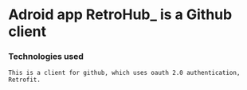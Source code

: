 # Adroid app RetroHub_ is a Github client

### Technologies used

```
This is a client for github, which uses oauth 2.0 authentication, Retrofit. 
```


